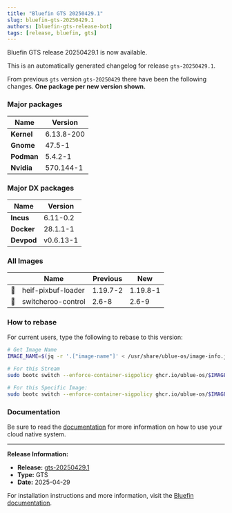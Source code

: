 ```yaml
---
title: "Bluefin GTS 20250429.1"
slug: bluefin-gts-20250429.1
authors: [bluefin-gts-release-bot]
tags: [release, bluefin, gts]
---
```


Bluefin GTS release 20250429.1 is now available.

<!--truncate-->

This is an automatically generated changelog for release `gts-20250429.1`.

From previous `gts` version `gts-20250429` there have been the following changes. **One package per new version shown.**

### Major packages

| Name       | Version    |
| ---------- | ---------- |
| **Kernel** | 6.13.8-200 |
| **Gnome**  | 47.5-1     |
| **Podman** | 5.4.2-1    |
| **Nvidia** | 570.144-1  |

### Major DX packages

| Name       | Version   |
| ---------- | --------- |
| **Incus**  | 6.11-0.2  |
| **Docker** | 28.1.1-1  |
| **Devpod** | v0.6.13-1 |

### All Images

|     | Name               | Previous | New      |
| --- | ------------------ | -------- | -------- |
| 🔄  | heif-pixbuf-loader | 1.19.7-2 | 1.19.8-1 |
| 🔄  | switcheroo-control | 2.6-8    | 2.6-9    |

### How to rebase

For current users, type the following to rebase to this version:

```bash
# Get Image Name
IMAGE_NAME=$(jq -r '.["image-name"]' < /usr/share/ublue-os/image-info.json)

# For this Stream
sudo bootc switch --enforce-container-sigpolicy ghcr.io/ublue-os/$IMAGE_NAME:gts

# For this Specific Image:
sudo bootc switch --enforce-container-sigpolicy ghcr.io/ublue-os/$IMAGE_NAME:gts-20250429.1
```

### Documentation

Be sure to read the [documentation](https://docs.projectbluefin.io/) for more information
on how to use your cloud native system.

---

**Release Information:**

- **Release:** [gts-20250429.1](https://github.com/ublue-os/bluefin/releases/tag/gts-20250429.1)
- **Type:** GTS
- **Date:** 2025-04-29

For installation instructions and more information, visit the [Bluefin documentation](https://docs.projectbluefin.io/).
